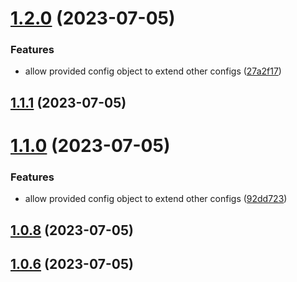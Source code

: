 # [1.2.0](https://github.com/zinedkaloc/version-mgmgt/compare/v1.1.1...v1.2.0) (2023-07-05)


### Features

* allow provided config object to extend other configs ([27a2f17](https://github.com/zinedkaloc/version-mgmgt/commit/27a2f1772d995a61633fb7bf62188c55432e108b))



## [1.1.1](https://github.com/zinedkaloc/version-mgmgt/compare/v1.1.0...v1.1.1) (2023-07-05)



# [1.1.0](https://github.com/zinedkaloc/version-mgmgt/compare/v1.0.8...v1.1.0) (2023-07-05)


### Features

* allow provided config object to extend other configs ([92dd723](https://github.com/zinedkaloc/version-mgmgt/commit/92dd72382d92c3facf7463853753b60cff0b53ef))



## [1.0.8](https://github.com/zinedkaloc/version-mgmgt/compare/v1.0.6...v1.0.8) (2023-07-05)



## [1.0.6](https://github.com/zinedkaloc/version-mgmgt/compare/v1.0.4...v1.0.6) (2023-07-05)



